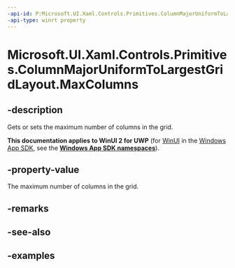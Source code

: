 ```yaml
---
-api-id: P:Microsoft.UI.Xaml.Controls.Primitives.ColumnMajorUniformToLargestGridLayout.MaxColumns
-api-type: winrt property
---
```


# Microsoft.UI.Xaml.Controls.Primitives.ColumnMajorUniformToLargestGridLayout.MaxColumns

<!--
public int MaxColumns { get; set; }
-->

## -description

Gets or sets the maximum number of columns in the grid.

**This documentation applies to WinUI 2 for UWP** (for [WinUI](/windows/apps/winui/winui3/) in the [Windows App SDK](/windows/apps/windows-app-sdk/), see the **[Windows App SDK namespaces](/windows/windows-app-sdk/api/winrt/)**).

## -property-value

The maximum number of columns in the grid.

## -remarks

## -see-also

## -examples

